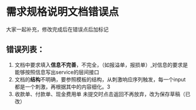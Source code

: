 ﻿# 需求规格说明文档错误点 #


大家一起补充，修改完成后在错误点后加标记

## 错误列表： ##
1. 文档中要求填入**信息不完善**，不完全，（如报溢单，报损单）,对信息的要求是能够按照信息写出service的层间接口
2. 文档的**结构**不明确，要参照模板的结构，从刺激响应序列触发，每一个input都是一个刺激，再根据其中的内容细化。3
3. 收款单、付款单、现金费用单 未提交时点击返回不再放弃，改为保存草稿（已改）




